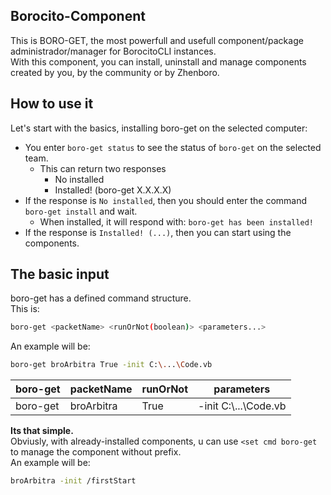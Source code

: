 ## Borocito-Component
This is BORO-GET, the most powerfull and usefull component/package administrador/manager for BorocitoCLI instances.  
With this component, you can install, uninstall and manage components created by you, by the community or by Zhenboro.  

## How to use it
Let's start with the basics, installing boro-get on the selected computer:  
- You enter `boro-get status` to see the status of `boro-get` on the selected team.  
	- This can return two responses  
		- No installed  
		- Installed! (boro-get X.X.X.X)  
- If the response is `No installed`, then you should enter the command `boro-get install` and wait.  
	- When installed, it will respond with: `boro-get has been installed!`  
- If the response is `Installed! (...)`, then you can start using the components.  

## The basic input
boro-get has a defined command structure.  
This is:  
```sh
boro-get <packetName> <runOrNot(boolean)> <parameters...>
```
An example will be:  
```sh
boro-get broArbitra True -init C:\...\Code.vb
```
|boro-get|packetName|runOrNot|parameters|
|--|--|--|--|
|boro-get|broArbitra|True|-init C:\\...\Code.vb

**Its that simple.**  
Obviusly, with already-installed components, u can use `<set cmd boro-get` to manage the component without prefix.  
An example will be:  
```sh
broArbitra -init /firstStart
```
